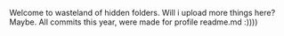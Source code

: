 Welcome to wasteland of hidden folders.
Will i upload more things here?
Maybe.
All commits this year, were made for profile readme.md :))))

<!---
DjMeska/DjMeska is a ✨ special ✨ repository because its `README.md` (this file) appears on your GitHub profile.
You can click the Preview link to take a look at your changes.
--->
